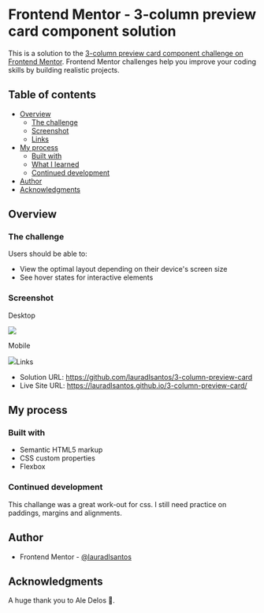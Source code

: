 # Frontend Mentor - 3-column preview card component solution

This is a solution to the [3-column preview card component challenge on Frontend Mentor](https://www.frontendmentor.io/challenges/3column-preview-card-component-pH92eAR2-). Frontend Mentor challenges help you improve your coding skills by building realistic projects.

## Table of contents

- [Overview](#overview)
  - [The challenge](#the-challenge)
  - [Screenshot](#screenshot)
  - [Links](#links)
- [My process](#my-process)
  - [Built with](#built-with)
  - [What I learned](#what-i-learned)
  - [Continued development](#continued-development)
- [Author](#author)
- [Acknowledgments](#acknowledgments)

## Overview

### The challenge

Users should be able to:

- View the optimal layout depending on their device's screen size
- See hover states for interactive elements

### Screenshot

<p>Desktop</p>
 <img src='/images/3column_preview_desktop.jpg'>
 <p>Mobile</p>
 <img src="./images/3column_preview_mobile.jpg>

### Links

- Solution URL: https://github.com/lauradlsantos/3-column-preview-card
- Live Site URL: https://lauradlsantos.github.io/3-column-preview-card/

## My process

### Built with

- Semantic HTML5 markup
- CSS custom properties
- Flexbox

### Continued development

This challange was a great work-out for css. I still need practice on paddings, margins and alignments.

## Author

- Frontend Mentor - [@lauradlsantos](https://www.frontendmentor.io/profile/lauradlsantos)

## Acknowledgments

A huge thank you to Ale Delos 🙌.
